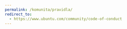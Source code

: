 ```yaml
---
permalink: /komunita/pravidla/
redirect_to:
  - https://www.ubuntu.com/community/code-of-conduct
---
```

